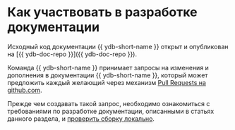 # Как участвовать в разработке документации

Исходный код документации {{ ydb-short-name }} открыт и опубликован на [{{ ydb-doc-repo }}]({{ ydb-doc-repo }}).

Команда {{ ydb-short-name }} принимает запросы на изменения и дополнения в документации {{ ydb-short-name }}, который может предложить каждый желающий через механизм [Pull Requests на github.com](https://docs.github.com/en/desktop/contributing-and-collaborating-using-github-desktop/working-with-your-remote-repository-on-github-or-github-enterprise/creating-an-issue-or-pull-request).

Прежде чем создавать такой запрос, необходимо ознакомиться с требованиями по разработке документации, описанными в статьях данного раздела, и [проверить сборку локально](../build.md).

